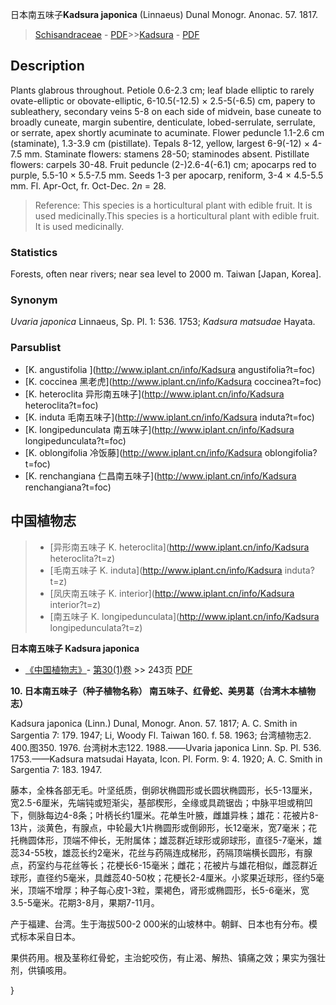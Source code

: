 日本南五味子**Kadsura japonica** (Linnaeus) Dunal Monogr. Anonac. 57. 1817.

> [Schisandraceae](http://www.iplant.cn/info/Schisandraceae?t=foc) - [PDF](http://www.iplant.cn/foc/pdf/Schisandraceae.pdf)>>[Kadsura](http://www.iplant.cn/info/Kadsura?t=foc) - [PDF](http://www.iplant.cn/foc/pdf/Kadsura.pdf)

## Description

Plants glabrous throughout. Petiole 0.6-2.3 cm; leaf blade elliptic to rarely ovate-elliptic or obovate-elliptic, 6-10.5(-12.5) × 2.5-5(-6.5) cm, papery to subleathery, secondary veins 5-8 on each side of midvein, base cuneate to broadly cuneate, margin subentire, denticulate, lobed-serrulate, serrulate, or serrate, apex shortly acuminate to acuminate. Flower peduncle 1.1-2.6 cm (staminate), 1.3-3.9 cm (pistillate). Tepals 8-12, yellow, largest 6-9(-12) × 4-7.5 mm. Staminate flowers: stamens 28-50; staminodes absent. Pistillate flowers: carpels 30-48. Fruit peduncle (2-)2.6-4(-6.1) cm; apocarps red to purple, 5.5-10 × 5.5-7.5 mm. Seeds 1-3 per apocarp, reniform, 3-4 × 4.5-5.5 mm. Fl. Apr-Oct, fr. Oct-Dec. 2*n* = 28.

> Reference: 
> This species is a horticultural plant with edible fruit. It is used medicinally.This species is a horticultural plant with edible fruit. It is used medicinally.

### Statistics
Forests, often near rivers; near sea level to 2000 m. Taiwan [Japan, Korea].

### Synonym
*Uvaria japonica* Linnaeus, Sp. Pl. 1: 536. 1753; *Kadsura matsudae* Hayata.

### Parsublist

* [K.  angustifolia  ](http://www.iplant.cn/info/Kadsura angustifolia?t=foc)
* [K.  coccinea  黑老虎](http://www.iplant.cn/info/Kadsura coccinea?t=foc)
* [K.  heteroclita  异形南五味子](http://www.iplant.cn/info/Kadsura heteroclita?t=foc)
* [K.  induta  毛南五味子](http://www.iplant.cn/info/Kadsura induta?t=foc)
* [K.  longipedunculata  南五味子](http://www.iplant.cn/info/Kadsura longipedunculata?t=foc)
* [K.  oblongifolia  冷饭藤](http://www.iplant.cn/info/Kadsura oblongifolia?t=foc)
* [K.  renchangiana  仁昌南五味子](http://www.iplant.cn/info/Kadsura renchangiana?t=foc)

## 中国植物志

> * [异形南五味子  K.  heteroclita](http://www.iplant.cn/info/Kadsura heteroclita?t=z)
> * [毛南五味子  K.  induta](http://www.iplant.cn/info/Kadsura induta?t=z)
> * [凤庆南五味子  K.  interior](http://www.iplant.cn/info/Kadsura interior?t=z)
> * [南五味子  K.  longipedunculata](http://www.iplant.cn/info/Kadsura longipedunculata?t=z)

**日本南五味子 Kadsura japonica**

* [《中国植物志》](http://www.iplant.cn/frps)- [第30(1)卷](http://www.iplant.cn/frps/vol/30(1)) >> 243页 [PDF](http://www.iplant.cn/frps/pdf/30(1)/243.PDF)

**10. 日本南五味子（种子植物名称） 南五味子、红骨蛇、美男葛（台湾木本植物志）**

Kadsura japonica (Linn.) Dunal, Monogr. Anon. 57. 1817; A. C. Smith in Sargentia 7: 179. 1947; Li, Woody Fl. Taiwan 160. f. 58. 1963; 台湾植物志2. 400.图350. 1976. 台湾树木志122. 1988.——Uvaria japonica Linn. Sp. Pl. 536. 1753.——Kadsura matsudai Hayata, Icon. Pl. Form. 9: 4. 1920; A. C. Smith in Sargentia 7: 183. 1947.

藤本，全株各部无毛。叶坚纸质，倒卵状椭圆形或长圆状椭圆形，长5-13厘米，宽2.5-6厘米，先端钝或短渐尖，基部楔形，全缘或具疏锯齿；中脉平坦或稍凹下，侧脉每边4-8条；叶柄长约1厘米。花单生叶腋，雌雄异株；雄花：花被片8-13片，淡黄色，有腺点，中轮最大1片椭圆形或倒卵形，长12毫米，宽7毫米；花托椭圆体形，顶端不伸长，无附属体；雄蕊群近球形或卵球形，直径5-7毫米，雄蕊34-55枚，雄蕊长约2毫米，花丝与药隔连成梯形，药隔顶端横长圆形，有腺点，药室约与花丝等长；花梗长6-15毫米；雌花；花被片与雄花相似，雌蕊群近球形，直径约5毫米，具雌蕊40-50枚；花梗长2-4厘米。小浆果近球形，径约5毫米，顶端不增厚；种子每心皮1-3粒，栗褐色，肾形或椭圆形，长5-6毫米，宽3.5-5毫米。花期3-8月，果期7-11月。

产于福建、台湾。生于海拔500-2 000米的山坡林中。朝鲜、日本也有分布。模式标本采自日本。

果供药用。根及茎称红骨蛇，主治蛇咬伤，有止渴、解热、镇痛之效；果实为强壮剂，供镇咳用。

}